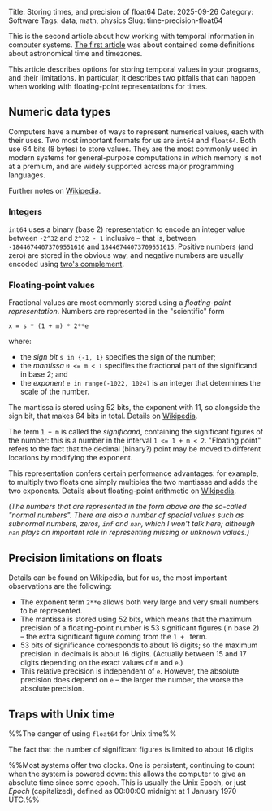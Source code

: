 Title: Storing times, and precision of float64
Date: 2025-09-26
Category: Software
Tags: data, math, physics
Slug: time-precision-float64

This is the second article about how working with temporal information in computer systems. [The first article](date-time-and-timezones) was about contained some definitions about astronomical time and timezones. 

This article describes options for storing temporal values in your programs, and their limitations. In particular, it describes two pitfalls that can happen when working with floating-point representations for times.


## Numeric data types

Computers have a number of ways to represent numerical values, each with their uses. Two most important formats for us are `int64` and `float64`. Both use 64 bits (8 bytes) to store values. They are the most commonly used in modern systems for general-purpose computations in which memory is not at a premium, and are widely supported across major programming languages.

Further notes on [Wikipedia](https://en.wikipedia.org/wiki/Data_type#Numeric_types).

### Integers

`int64` uses a binary (base 2) representation to encode an integer value between `-2^32` and `2^32 - 1` inclusive – that is, between `-18446744073709551616` and `18446744073709551615`. Positive numbers (and zero) are stored in the obvious way, and negative numbers are usually encoded using [two's complement](https://en.wikipedia.org/wiki/Two%27s_complement). 

### Floating-point values

Fractional values are most commonly stored using a *floating-point representation*. Numbers are represented in the "scientific" form 

	x = s * (1 + m) * 2**e
    
where:
* the *sign bit* `s in {-1, 1}` specifies the sign of the number;
* the *mantissa* `0 <= m < 1` specifies the fractional part of the significand in base 2; and
* the *exponent* `e in range(-1022, 1024)` is an integer that determines the scale of the number.

The mantissa is stored using 52 bits, the exponent with 11, so alongside the sign bit, that makes 64 bits in total. Details on [Wikipedia](https://en.wikipedia.org/wiki/Double-precision_floating-point_format#IEEE_754_double-precision_binary_floating-point_format:_binary64). 

The term `1 + m` is called the *significand*, containing the significant figures of the number: this is a number in the interval `1 <= 1 + m < 2`. "Floating point" refers to the fact that the decimal (binary?) point may be moved to different locations by modifying the exponent. 

This representation confers certain performance advantages: for example, to multiply two floats one simply multiples the two mantissae and adds the two exponents. Details about floating-point arithmetic on [Wikipedia](https://en.wikipedia.org/wiki/Floating-point_arithmetic#Floating-point_operations). 

*(The numbers that are represented in the form above are the so-called "normal numbers". There are also a number of special values such as subnormal numbers, zeros, `inf` and `nan`, which I won't talk here; although `nan` plays an important role in representing missing or unknown values.)*


## Precision limitations on floats

Details can be found on Wikipedia, but for us, the most important observations are the following:
* The exponent term `2**e` allows both very large and very small numbers to be represented. 
* The mantissa is stored using 52 bits, which means that the maximum precision of a floating-point number is 53 significant figures (in base 2) – the extra significant figure coming from the `1 + ` term.
* 53 bits of significance corresponds to about 16 digits; so the maximum precision in decimals is about 16 digits. (Actually between 15 and 17 digits depending on the exact values of `m` and `e`.)
* This relative precision is independent of `e`. However, the absolute precision does depend on `e` – the larger the number, the worse the absolute precision.


## Traps with Unix time

%%The danger of using `float64` for Unix time%%

The fact that the number of significant figures is limited to about 16 digits 

%%Most systems offer two clocks. One is persistent, continuing to count
when the system is powered down: this allows the computer to give an
absolute time since some epoch. This is usually the Unix Epoch, or just
*Epoch* (capitalized), defined as 00:00:00 midnight at 1 January 1970
UTC.%%

